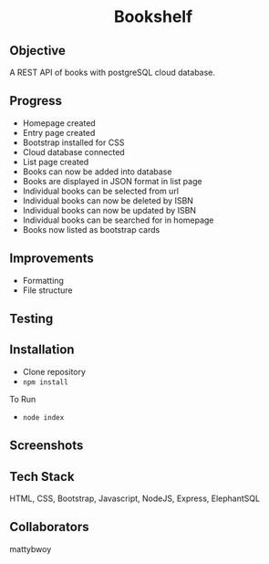 <h1 align="center">

Bookshelf

</h1>

## Objective
A REST API of books with postgreSQL cloud database.


## Progress
- Homepage created
- Entry page created
- Bootstrap installed for CSS
- Cloud database connected 
- List page created
- Books can now be added into database
- Books are displayed in JSON format in list page
- Individual books can be selected from url
- Individual books can now be deleted by ISBN
- Individual books can now be updated by ISBN
- Individual books can be searched for in homepage
- Books now listed as bootstrap cards

## Improvements
- Formatting
- File structure

## Testing

## Installation
- Clone repository
- `npm install`

To Run
- `node index`

## Screenshots

## Tech Stack
HTML, CSS, Bootstrap, Javascript, NodeJS, Express, ElephantSQL

## Collaborators
mattybwoy